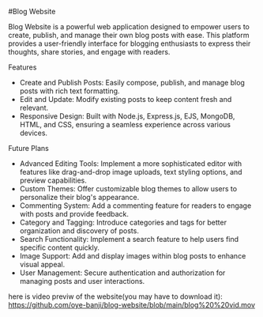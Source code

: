 #Blog Website

Blog Website is a powerful web application designed to empower users to create, publish, and manage their own blog posts with ease. This platform provides a user-friendly interface for blogging enthusiasts to express their thoughts, share stories, and engage with readers.

Features
- Create and Publish Posts: Easily compose, publish, and manage blog posts with rich text formatting.
- Edit and Update: Modify existing posts to keep content fresh and relevant.
- Responsive Design: Built with Node.js, Express.js, EJS, MongoDB, HTML, and CSS, ensuring a seamless experience across various devices.

Future Plans
- Advanced Editing Tools: Implement a more sophisticated editor with features like drag-and-drop image uploads, text styling options, and preview capabilities.
- Custom Themes: Offer customizable blog themes to allow users to personalize their blog's appearance.
- Commenting System: Add a commenting feature for readers to engage with posts and provide feedback.
- Category and Tagging: Introduce categories and tags for better organization and discovery of posts.
- Search Functionality: Implement a search feature to help users find specific content quickly.
- Image Support: Add and display images within blog posts to enhance visual appeal.
- User Management: Secure authentication and authorization for managing posts and user interactions.

here is video previw of the website(you may have to download it):
https://github.com/oye-banji/blog-website/blob/main/blog%20%20vid.mov
